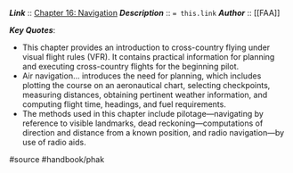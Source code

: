 ***Link***      :: [Chapter 16: Navigation](https://www.faa.gov/sites/faa.gov/files/18_phak_ch16.pdf)
***Description***      :: `= this.link`
***Author*** :: [[FAA]]

***Key Quotes***:
* This chapter provides an introduction to cross-country flying under visual flight rules (VFR). It contains practical information for planning and executing cross-country flights for the beginning pilot.
* Air navigation... introduces the need for planning, which includes plotting the course on an aeronautical chart, selecting checkpoints, measuring distances, obtaining pertinent weather information, and computing flight time, headings, and fuel requirements.
* The methods used in this chapter include pilotage—navigating by reference to visible landmarks, dead reckoning—computations of direction and distance from a known position, and radio navigation—by use of radio aids.

#source #handbook/phak 

